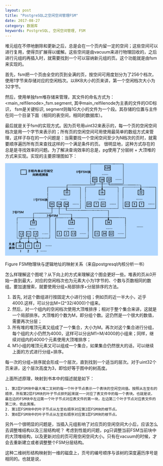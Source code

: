 ```yaml
---
layout: post
title: "PostgreSQL之空闲空间管理FSM"
date: 2017-08-27
category: 数据库
keywords: PostgreSQL, 空闲空间管理, FSM
---
```


堆元组在不停地删除和更新之后，总是会在一个页内留一定的空间；这些空间可以进行复用，使得页扩展得以缓解。这些空间是由vacuum来进行物理回收的，之后进行元组的再插入时，就需要找到一个可以容纳新元组的页。这个功能就是由fsm来实现的。

首先，fsm把一个页由全空的页到全满的页，按空间可用度划分为了256个档次，使用1字节来存储对应的空闲档次。以8KB大小的页来讲，第一个空闲档次大小为32字节。

然后，使用单独fsm堆存储来管理，其文件的命名方式为：<main_relfilenode>_fsm.segment, 其中main_relfilenode为主表的文件的OID标识， fsm是关键标识, segment则每1G大小的文件为一个段。其存储的位置与主件在同一个目录下面（相同的表空间，相同的数据库）。

最后就是关于fsm的实现方式。因为页号用uint32来表示的，每一个页的空闲空间档次是用一个字节来表示的；所有页的空闲空间可用使用最简单的数组方式来管理，这样子存在的一个问题是：当需要找一个空闲空间至少为N档次的页时，就需要顺序遍历所有页来查找这样的一个满足条件的页。 很明显地，这种方式存在的总是是寻找效率的问题。为了解决查询效率的总是，pg使用了分层树 + 大顶堆的方式来实现。实现的主要原理图如下：

![](/assets/2017/pg_fsm_struct.png)

Figure FSM物理块与逻辑地址的映射关系（来自postgresql内核分析一书）

怎么样理解这个图呢？从下向上的方式来理解这个图会更好一些。堆表的页从0开始一直到最大，对应的空闲档次也为元素大小为1字节的、个数与页数相同的数组。要加速搜索，就要使用分组+局部排序+分层排序的方法。

1. 首先, 对这个数组进行按固定大小进行分组；例如页的近一半大小，近乎4000.这样，可以分出M=(2^32/4000)个组来。
2. 然后，对一个组内的空闲档次使用大顶堆排序；相对于整个集合来讲，这就是一个局部排序。大顶堆的个数为M，即分组个数。这仍然是一个很大的数值，需要再次分层；
3. 所有堆的堆顶元素又组成了一个集合，大小为M。再次对这个集合进行分组，每个组的大小仍然为4000，这样可以分出M1=M/4000的小组来；同样，继续对组内的4000个元素使用大顶堆排序；
4. M1小组的堆顶元素又可以组成一个集合，如果集合仍然很大的话，可以继续上面的方式进行分组+排序。

每一次的分组+排序就会形成一个层次，直到找到一个适当的层次。对于uint32个页来讲，这个层次高度为3，即恰好等于图中的树高度。

上面所述原理，映射到书本中的描述就是如下：
```
1. 第2层FSM块中最大堆二叉树的每一个叶子节点表示一个表块的空闲空间值。按照从左至右的顺序，所有第2层FSM块的叶子节点排列起来就一一对应了表文件中的每一个表块。也就是说，最左边的FSM块中左边第一个叶子节点对应表文件的第一块，左边第二个叶子节点对应表文件的第二块，依此类推。
2. 第1层FSM块中的叶子节点从左至右顺序对应第2层FSM块的根节点。
3. 第0层FSM块中的叶子节点从左至右顺序对应第1层FSM块的根节点。
```

另外一个很明显的问题是，当插入元组影响了对应页的空闲空间大小后，应该怎么去调整堆结构以及三层结构呢？ 考虑到性能的问题，pg只调整当前FSM当前块中的大顶堆结构，以及更新对应的页可用空闲空间大小。只有在vacuum的时候，才会去重新建立或者调整整个FSM分层结构。

这种二维树形结构映射到一维的磁盘上，页号的编号顺序与该树的深度遍历序号是相同的。也就是说， 